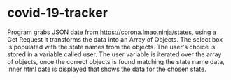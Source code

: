 # covid-19-tracker
Program grabs JSON date from https://corona.lmao.ninja/states, using a Get Request it transforms the data into an Array of Objects.
The select box is populated with the state names from the objects.
The user's choice is stored in a variable called user.
The user variable is iterated over the array of objects, once the correct objects is found matching the state name data, inner html date is displayed that shows the data for the chosen state. 
